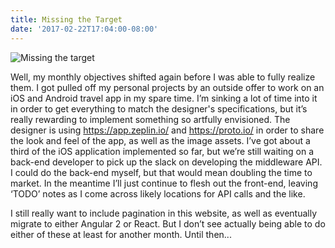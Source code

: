 ```yaml
---
title: Missing the Target
date: '2017-02-22T17:04:00-08:00'
---
```

![Missing the target](/img/blog/target.jpg)

Well, my monthly objectives shifted again before I was able to fully realize them.  I got pulled off my personal projects by an outside offer to work on an iOS and Android travel app in my spare time.  I’m sinking a lot of time into it in order to get everything to match the designer's specifications, but it’s really rewarding to implement something so artfully envisioned.  The designer is using https://app.zeplin.io/ and https://proto.io/ in order to share the look and feel of the app, as well as the image assets.  I’ve got about a third of the iOS application implemented so far, but we’re still waiting on a back-end developer to pick up the slack on developing the middleware API.  I could 
do the back-end myself, but that would mean doubling the time to market.  In the meantime I’ll just continue to flesh out the front-end, leaving ‘TODO’ notes as I come across likely locations for API calls and the like.  

I still really want to include pagination in this website, as well as eventually migrate to either Angular 2 or React. But I don’t see actually being able to do either of these at least for another month.  Until then...
